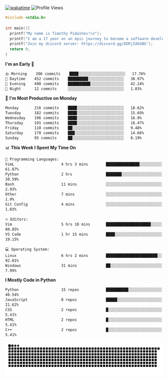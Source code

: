 [![wakatime](https://wakatime.com/badge/user/b920b284-3cde-4cd4-b72e-f7f22d050b16.svg)](https://wakatime.com/@b920b284-3cde-4cd4-b72e-f7f22d050b16)
![Profile Views](http://img.shields.io/badge/Profile%20Views-856-blue)

```c
#include <stdio.h>

int main(){
  printf("My name is Timothy Pidashev!\n"); 
  printf("I am a 17 year on an epic journey to become a software developer!\n");
  printf("Join my discord server: https://discord.gg/EDRjZdkGBG");
  return 0;
}
```

<!--START_SECTION:waka-->
**I'm an Early 🐤** 

```text
🌞 Morning    206 commits    ████░░░░░░░░░░░░░░░░░░░░░   17.76% 
🌆 Daytime    452 commits    █████████░░░░░░░░░░░░░░░░   38.97% 
🌃 Evening    490 commits    ██████████░░░░░░░░░░░░░░░   42.24% 
🌙 Night      12 commits     ░░░░░░░░░░░░░░░░░░░░░░░░░   1.03%

```
📅 **I'm Most Productive on Monday** 

```text
Monday       216 commits    ████░░░░░░░░░░░░░░░░░░░░░   18.62% 
Tuesday      182 commits    ████░░░░░░░░░░░░░░░░░░░░░   15.69% 
Wednesday    196 commits    ████░░░░░░░░░░░░░░░░░░░░░   16.9% 
Thursday     191 commits    ████░░░░░░░░░░░░░░░░░░░░░   16.47% 
Friday       110 commits    ██░░░░░░░░░░░░░░░░░░░░░░░   9.48% 
Saturday     170 commits    ███░░░░░░░░░░░░░░░░░░░░░░   14.66% 
Sunday       95 commits     ██░░░░░░░░░░░░░░░░░░░░░░░   8.19%

```


📊 **This Week I Spent My Time On** 

```text
💬 Programming Languages: 
VimL                     4 hrs 3 mins        ███████████████░░░░░░░░░░   61.87% 
Python                   2 hrs               ███████░░░░░░░░░░░░░░░░░░   30.59% 
Bash                     11 mins             ░░░░░░░░░░░░░░░░░░░░░░░░░   2.93% 
Other                    7 mins              ░░░░░░░░░░░░░░░░░░░░░░░░░   1.9% 
Git Config               4 mins              ░░░░░░░░░░░░░░░░░░░░░░░░░   1.03%

🔥 Editors: 
Vim                      5 hrs 18 mins       ████████████████████░░░░░   80.85% 
VS Code                  1 hr 15 mins        ████░░░░░░░░░░░░░░░░░░░░░   19.15%

💻 Operating System: 
Linux                    6 hrs 2 mins        ███████████████████████░░   92.01% 
Windows                  31 mins             ██░░░░░░░░░░░░░░░░░░░░░░░   7.99%

```

**I Mostly Code in Python** 

```text
Python                   15 repos            ██████████░░░░░░░░░░░░░░░   40.54% 
JavaScript               8 repos             █████░░░░░░░░░░░░░░░░░░░░   21.62% 
CSS                      2 repos             █░░░░░░░░░░░░░░░░░░░░░░░░   5.41% 
HTML                     2 repos             █░░░░░░░░░░░░░░░░░░░░░░░░   5.41% 
C++                      2 repos             █░░░░░░░░░░░░░░░░░░░░░░░░   5.41%

```



<!--END_SECTION:waka-->
![Snake animation](https://raw.githubusercontent.com/timmypidashev/timmypidashev/main/commits.svg)
